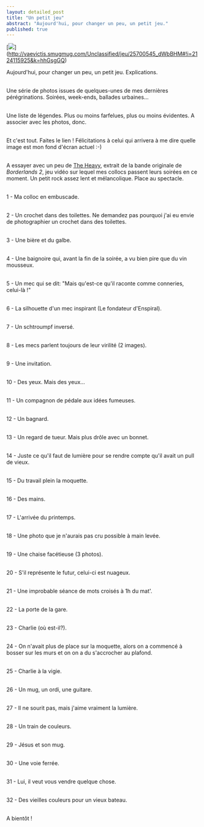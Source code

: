 ```yaml
---
layout: detailed_post
title: "Un petit jeu"
abstract: "Aujourd'hui, pour changer un peu, un petit jeu."
published: true
---
```

[<img src="http://vaevictis.smugmug.com/Unclassified/jeu/i-hhGsgGQ/0/M/YOM4137-M.jpg">] (http://vaevictis.smugmug.com/Unclassified/jeu/25700545_dWbBHM#!i=2124115925&k=hhGsgGQ)

Aujourd'hui, pour changer un peu, un petit jeu. Explications.
<br />
<br />

Une série de photos issues de quelques-unes de mes dernières pérégrinations. Soirées, week-ends, ballades urbaines...
<br />
<br />

Une liste de légendes. Plus ou moins farfelues, plus ou moins évidentes. A associer avec les photos, donc.
<br />
<br />

Et c'est tout. Faites le lien ! Félicitations à celui qui arrivera à me dire quelle image est mon fond d'écran actuel :-)
<br />
<br />

A essayer avec un peu de [The Heavy](http://www.youtube.com/watch?v=s-D4p5Qq3qo), extrait de la bande originale de _Borderlands 2_, jeu vidéo sur lequel mes collocs passent leurs soirées en ce moment. Un petit rock assez lent et mélancolique. Place au spectacle.
<br />
<br />

1 - Ma colloc en embuscade.
<br />
<br />

2 - Un crochet dans des toilettes. Ne demandez pas pourquoi j'ai eu envie de photographier un crochet dans des toilettes.
<br />
<br />

3 - Une bière et du galbe.
<br />
<br />

4 - Une baignoire qui, avant la fin de la soirée, a vu bien pire que du vin mousseux.
<br />
<br />

5 - Un mec qui se dit: "Mais qu'est-ce qu'il raconte comme conneries, celui-là !"
<br />
<br />

6 - La silhouette d'un mec inspirant (Le fondateur d'Enspiral).
<br />
<br />

7 - Un schtroumpf inversé.
<br />
<br />

8 - Les mecs parlent toujours de leur virilité (2 images).
<br />
<br />

9 - Une invitation.
<br />
<br />

10 - Des yeux. Mais des yeux...
<br />
<br />

11 - Un compagnon de pédale aux idées fumeuses.
<br />
<br />

12 - Un bagnard.
<br />
<br />

13 - Un regard de tueur. Mais plus drôle avec un bonnet.
<br />
<br />

14 - Juste ce qu'il faut de lumière pour se rendre compte qu'il avait un pull de vieux.
<br />
<br />

15 - Du travail plein la moquette.
<br />
<br />

16 - Des mains.
<br />
<br />

17 - L'arrivée du printemps.
<br />
<br />

18 - Une photo que je n'aurais pas cru possible à main levée.
<br />
<br />

19 - Une chaise facétieuse (3 photos).
<br />
<br />

20 - S'il représente le futur, celui-ci est nuageux.
<br />
<br />

21 - Une improbable séance de mots croisés à 1h du mat'.
<br />
<br />

22 - La porte de la gare.
<br />
<br />

23 - Charlie (où est-il?).
<br />
<br />

24 - On n'avait plus de place sur la moquette, alors on a commencé à bosser sur les murs et on on a du s'accrocher au plafond.
<br />
<br />

25 - Charlie à la vigie.
<br />
<br />

26 - Un mug, un ordi, une guitare.
<br />
<br />

27 - Il ne sourit pas, mais j'aime vraiment la lumière.
<br />
<br />

28 - Un train de couleurs.
<br />
<br />

29 - Jésus et son mug.
<br />
<br />

30 - Une voie ferrée.
<br />
<br />

31 - Lui, il veut vous vendre quelque chose.
<br />
<br />

32 - Des vieilles couleurs pour un vieux bateau.
<br />
<br />

A bientôt !